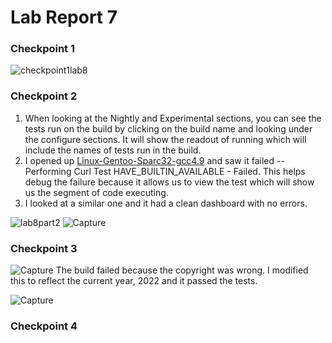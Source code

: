 # Lab Report 7
### Checkpoint 1
![checkpoint1lab8](https://user-images.githubusercontent.com/44532905/159103540-f7f56a92-af00-4654-a171-366947d28b36.PNG)

### Checkpoint 2
1. When looking at the Nightly and Experimental sections, you can see the tests run on the build by clicking on the build name and looking under the configure sections. It will show the readout of running which will include the names of tests run in the build.
2. I opened up [Linux-Gentoo-Sparc32-gcc4.9](https://open.cdash.org/build/7804258) and saw it failed -- Performing Curl Test HAVE_BUILTIN_AVAILABLE - Failed. This helps debug the failure because it allows us to view the test which will show us the segment of code executing.
3. I looked at a similar one and it had a clean dashboard with no errors. 

![lab8part2](https://user-images.githubusercontent.com/44532905/159103519-8f1ba291-2531-4d85-8461-e76513b10d31.PNG)
![Capture](https://user-images.githubusercontent.com/44532905/159135589-9866790a-093e-42e2-92e2-581e3419620c.PNG)

### Checkpoint 3
![Capture](https://user-images.githubusercontent.com/44532905/159135614-67f4ac0b-d45b-4de0-a221-41fe354a7dab.PNG)
The build failed because the copyright was wrong. I modified this to reflect the current year, 2022 and it passed the tests.

![Capture](https://user-images.githubusercontent.com/44532905/159135728-71ad6798-607e-4fa4-98fb-81c3c9c8c1d6.PNG)

### Checkpoint 4

